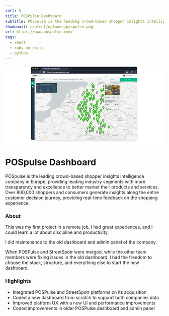 ```yaml
---
sort: 5
title: POSPulse Dashboard
subTitle: POSpulse is the leading crowd-based shopper insights intelligence company in Europe
thumbnail: content/uploads/pospulse.png
url: https://www.pospulse.com/
tags:
  - react
  - ruby on rails
  - python
---
```


![PosPulse Banner](content/uploads/pospulse-banner.png)

# POSpulse Dashboard

POSpulse is the leading crowd-based shopper insights intelligence company in Europe, providing leading industry segments with more transparency and excellence to better market their products and services. Over 800,000 shoppers and consumers generate insights along the entire customer decision journey, providing real-time feedback on the shopping experience.

### About

This was my first project in a remote job, I had great experiences, and I could learn a lot about discipline and productivity.

I did maintenance to the old dashboard and admin panel of the company.

When POSPulse and StreetSpotr were merged, while the other team members were fixing issues in the old dashboard, I had the freedom to choose the stack, structure, and everything else to start the new dashboard.

### Highlights

- Integrated POSPulse and StreetSpotr platforms on its acquisition
- Coded a new dashboard from scratch to support both companies data
- Improved platform UX with a new UI and performance improvements
- Coded improvements in older POSPulse dashboard and admin panel
